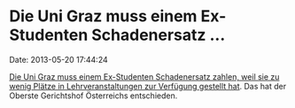 Die Uni Graz muss einem Ex-Studenten Schadenersatz \...
=======================================================

Date: 2013-05-20 17:44:24

[Die Uni Graz muss einem Ex-Studenten Schadenersatz zahlen, weil sie zu
wenig Plätze in Lehrveranstaltungen zur Verfügung gestellt
hat](http://derstandard.at/1363711543327/Kein-Platz-im-Hoersaal-Republik-muss-Schadenersatz-zahlen).
Das hat der Oberste Gerichtshof Österreichs entschieden.
